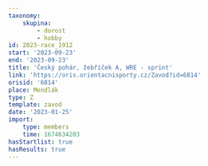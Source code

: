 ```yaml
---
taxonomy:
    skupina:
        - dorost
        - hobby
id: 2023-race_1912
start: '2023-09-23'
end: '2023-09-23'
title: 'Český pohár, žebříček A, WRE - sprint'
link: 'https://oris.orientacnisporty.cz/Zavod?id=6814'
orisid: '6814'
place: Mendlák
type: Z
template: zavod
date: '2023-01-25'
import:
    type: members
    time: 1674634203
hasStartlist: true
hasResults: true
---
```


